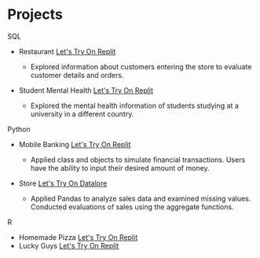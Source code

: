# Projects

SQL
- Restaurant [Let's Try On Replit](https://replit.com/@NitikarnKadsrit?path= )
  - Explored information about customers entering the store to evaluate customer details and orders.
  
- Student Mental Health [Let's Try On Replit](https://replit.com/@NitikarnKadsrit?path= )
  - Explored the mental health information of students studying at a university in a different country.

Python
- Mobile Banking [Let's Try On Replit](https://replit.com/@NitikarnKadsrit?path= )
  - Applied class and objects to simulate financial transactions. Users have the ability to input their desired amount of money.

- Store [Let's Try On Datalore](https://datalore.jetbrains.com/notebook/k6PoiTajayVSmRRMmYa3rZ/uMf1baMlL690ue92mrvLSL/)
  - Applied Pandas to analyze sales data and examined missing values. Conducted evaluations of sales using the aggregate functions.

R
- Homemade Pizza [Let's Try On Replit](https://replit.com/@NitikarnKadsrit?path= )
- Lucky Guys [Let's Try On Replit](https://replit.com/@NitikarnKadsrit?path= )

